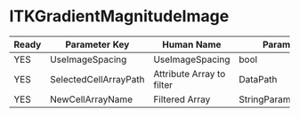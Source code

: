 # ITKGradientMagnitudeImage #

| Ready | Parameter Key | Human Name | Parameter Type | Parameter Class |
|-------|---------------|------------|-----------------|----------------|
| YES | UseImageSpacing | UseImageSpacing | bool | BoolParameter |
| YES | SelectedCellArrayPath | Attribute Array to filter | DataPath | ArraySelectionParameter |
| YES | NewCellArrayName | Filtered Array | StringParameter::ValueType | StringParameter |
